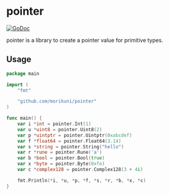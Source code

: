 # pointer
[![GoDoc](https://godoc.org/github.com/morikuni/pointer?status.svg)](https://godoc.org/github.com/morikuni/pointer)

pointer is a library to create a pointer value for primitive types.

## Usage

```go
package main

import (
	"fmt"

	"github.com/morikuni/pointer"
)

func main() {
	var i *int = pointer.Int(1)
	var u *uint8 = pointer.Uint8(2)
	var p *uintptr = pointer.Uintptr(0xabcdef)
	var f *float64 = pointer.Float64(3.14)
	var s *string = pointer.String("hello")
	var r *rune = pointer.Rune('a')
	var b *bool = pointer.Bool(true)
	var x *byte = pointer.Byte(0xfe)
	var c *complex128 = pointer.Complex128(3 + 4i)

	fmt.Println(*i, *u, *p, *f, *s, *r, *b, *x, *c)
}

```
